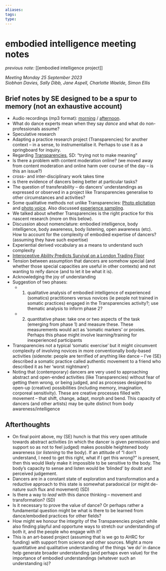 ```yaml
---
aliases: 
tags: 
type: 
---
```


# embodied intelligence meeting notes

_previous note:_ [[embodied intelligence project]]

_Meeting Monday 25 September 2023  
Siobhan Davies, Sally Dibb, Jane Aspell, Charlotte Waelde, Simon Ellis_

## Brief notes by SE designed to be a spur to memory (not an exhaustive account)

- Audio recordings (mp3 format): [morning](https://livecoventryac-my.sharepoint.com/:u:/g/personal/ac1906_coventry_ac_uk/EQ2Js3IL5AlPnNGy23YYlPwBDVZj8UePvVgbJVsuTTYZjQ?e=1J5Ne5) / [afternoon](https://livecoventryac-my.sharepoint.com/:u:/g/personal/ac1906_coventry_ac_uk/EY_UWq8OaHxJtD8htki6ijoBe4q8r-s8gV39QEADXe-k7g?e=JZdESn).
- What do dance experts mean when they say _dance_ and what do non-professionals assume?
- Speculative research
- Adapting a practice research project (Transparencies) for another context – in a sense, to instrumentalise it. Perhaps to use it as a springboard for inquiry.
- Regarding [Transparencies](https://pureportal.coventry.ac.uk/en/publications/transparencies), SD: “trying not to make meaning”
- Is there a problem with content moderation online? (we moved away from content moderation and online harm over course of the day – is this an issue?)
- cross- and inter-disciplinary work takes time
- is there evidence of dancers being better at particular tasks?
- The question of transferability – do dancers’ understandings as expressed or observed in a project like Transparencies generalise to other circumstances and activities?
- Some qualitative methods not unlike Transparencies: [Photo elicitation](https://en.wikipedia.org/wiki/Photo_elicitation) and [photo voice](https://en.wikipedia.org/wiki/Photovoice). Also discussed [experience sampling](https://en.wikipedia.org/wiki/Experience_sampling_method).
- We talked about whether Transparencies is the right practice for this nascent research (more on this below).
- Discussion about nomenclature: embodied intelligence, body intelligence, body awareness, body listening, open awareness (etc). How to account for the complexity of embodied expertise of dancers? (assuming they have such expertise)
- Experiential derived vocabulary as a means to understand such complexity
- [Interoceptive Ability Predicts Survival on a London Trading Floor](https://www.ncbi.nlm.nih.gov/pmc/articles/PMC5027524/)
- Tension between assumption that dancers are somehow special (and whether those special capacities are useful in other contexts) and not wanting to reify dance (and to let it be what it is).
- Acknowledging the joy of understanding
- Suggestion of two phases:
	+ 1. qualitative analysis of embodied intelligence of experienced (somatics) practitioners versus novices (ie people not trained in somatic practices) engaged in the Transparencies activity?; use thematic analysis to inform phase 2?
	+ 2. quantitative phase: take one or two aspects of the task (emerging from phase 1) and measure these. These measurements would act as ‘somatic markers’ or proxies. Perhaps this phase might involve learning/training for inexperienced participants
- Transparencies not a typical ‘somatic exercise’ but it might circumvent complexity of involving novices in more conventionally body-based activities (sidenote: people are terrified of anything like dance – I’ve (SE) described a somatic practice called authentic movement to a friend who described it as her ‘worst nightmare’)
- Noting that (contemporary) dancers are very used to approaching abstract and open-ended activities (like Transparencies) without fear of getting them wrong, or being judged, and as processes designed to open-up (creative) possibilities (including memory, imagination, corporeal sensitivity). These are creative processes filled with movement – that shift, change, adapt, morph and bend. This capacity of dancers (and other artists) may be quite distinct from body awareness/intelligence

## Afterthoughts

- On final point above, my (SE) hunch is that this very open attitude towards abstract activities (in which the dancer is given permission and support so as not to feel judged) makes possible heightened body awareness (or _listening_ to the body). If an attitude of “I don’t understand, I need to get this right, what if I get this wrong?” is present, then this would likely make it impossible to be sensitive to the body. The body’s capacity to sense and listen would be ‘blinded’ by doubt and perceived judgement.
- Dancers are in a constant state of exploration and transformation and a reductive approach to this state is somewhat paradoxical (or might de-nature such flux and movement) (SD)
- Is there a way to _lead_ with this dance thinking – movement and transformation? (SD)
- Is it necessary to prove the value of dance? Or perhaps rather a fundamental question might be what is there to be learned from dance/embodied practices for other fields?
- How might we honour the integrity of the Transparencies project while also finding playful and opportune ways to stretch our understanding of both it, and the people who engage with it?
- This is an art-based project (assuming that is we go to AHRC for funding) with support from science and other sources. Might a more quantitative and qualitative understanding of the things ‘we do’ in dance help generate broader understanding (and perhaps even value) for the importance of embodied understandings (whatever such an understanding is)?


